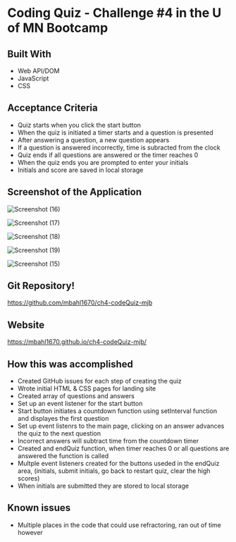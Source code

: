 # Coding Quiz - Challenge #4 in the U of MN Bootcamp

## Built With
* Web API/DOM
* JavaScript
* CSS

## Acceptance Criteria
* Quiz starts when you click the start button
* When the quiz is initiated a timer starts and a question is presented
* After answering a question, a new question appears
* If a question is answered incorrectly, time is subracted from the clock
* Quiz ends if all questions are answered or the timer reaches 0
* When the quiz ends you are prompted to enter your initials
* Initials and score are saved in local storage

## Screenshot of the Application

![Screenshot (16)](https://user-images.githubusercontent.com/90292697/140652778-045d839c-2179-4513-9fde-35accab47748.png)

![Screenshot (17)](https://user-images.githubusercontent.com/90292697/140652788-3766298d-3d9e-44a1-8a16-f3e71882fb59.png)

![Screenshot (18)](https://user-images.githubusercontent.com/90292697/140652793-4d068d9b-8abf-48b9-96a7-1b23176c966e.png)

![Screenshot (19)](https://user-images.githubusercontent.com/90292697/140652805-5f867053-8ce4-4d4c-adda-4009c8d0a0a1.png)

![Screenshot (15)](https://user-images.githubusercontent.com/90292697/140653587-5ecd00cb-4f32-4b93-881f-45526f854583.png)

## Git Repository!

https://github.com/mbahl1670/ch4-codeQuiz-mjb

## Website
https://mbahl1670.github.io/ch4-codeQuiz-mjb/


## How this was accomplished
* Created GitHub issues for each step of creating the quiz
* Wrote initial HTML & CSS pages for landing site
* Created array of questions and answers
* Set up an event listener for the start button
* Start button initiates a countdown function using setInterval function and displayes the first question
* Set up event listenrs to the main page, clicking on an answer advances the quiz to the next question
* Incorrect answers will subtract time from the countdown timer
* Created and endQuiz function, when timer reaches 0 or all questions are answered the function is called
* Multple event listeners created for the buttons useded in the endQuiz area, (initials, submit initials, go back to restart quiz, clear the high scores)
* When initials are submitted they are stored to local storage

## Known issues
* Multiple places in the code that could use refractoring, ran out of time however
